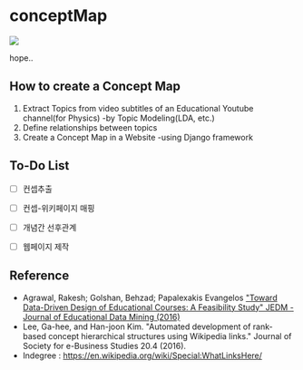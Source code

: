 # conceptMap

![][1]

hope.. 
## How to create a Concept Map
1. Extract Topics from video subtitles of an Educational Youtube channel(for Physics) -by Topic Modeling(LDA, etc.)
2. Define relationships between topics 
3. Create a Concept Map in a Website -using Django framework 


## To-Do List
- [ ] 컨셉추출
- [ ] 컨셉-위키페이지 매핑
- [ ] 개념간 선후관계
- [ ] 웹페이지 제작


## Reference
- Agrawal, Rakesh; Golshan, Behzad; Papalexakis
Evangelos ["Toward Data-Driven Design of Educational Courses: A Feasibility Study" JEDM - Journal of Educational Data Mining (2016)](http://www.educationaldatamining.org/JEDM/index.php/JEDM/article/view/JEDM2016-8-1-2%0Ahttp://www.educationaldatamining.org/JEDM/index.php/JEDM)
- Lee, Ga-hee, and Han-joon Kim. "Automated development of rank-based concept hierarchical structures using Wikipedia links." Journal of Society for e-Business Studies 20.4 (2016). 
- Indegree : https://en.wikipedia.org/wiki/Special:WhatLinksHere/


[1]: https://github.com/eliceio/conceptMap/blob/master/exam.png
